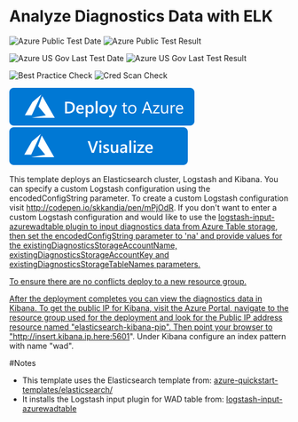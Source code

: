 # Analyze Diagnostics Data with ELK

![Azure Public Test Date](https://azurequickstartsservice.blob.core.windows.net/badges/diagnostics-with-elk/PublicLastTestDate.svg)
![Azure Public Test Result](https://azurequickstartsservice.blob.core.windows.net/badges/diagnostics-with-elk/PublicDeployment.svg)

![Azure US Gov Last Test Date](https://azurequickstartsservice.blob.core.windows.net/badges/diagnostics-with-elk/FairfaxLastTestDate.svg)
![Azure US Gov Last Test Result](https://azurequickstartsservice.blob.core.windows.net/badges/diagnostics-with-elk/FairfaxDeployment.svg)

![Best Practice Check](https://azurequickstartsservice.blob.core.windows.net/badges/diagnostics-with-elk/BestPracticeResult.svg)
![Cred Scan Check](https://azurequickstartsservice.blob.core.windows.net/badges/diagnostics-with-elk/CredScanResult.svg)

[![Deploy To Azure](https://raw.githubusercontent.com/Azure/azure-quickstart-templates/master/1-CONTRIBUTION-GUIDE/images/deploytoazure.svg?sanitize=true)](https://portal.azure.com/#create/Microsoft.Template/uri/https%3A%2F%2Fraw.githubusercontent.com%2FAzure%2Fazure-quickstart-templates%2Fmaster%2Fdiagnostics-with-elk%2Fazuredeploy.json)
[![Visualize](https://raw.githubusercontent.com/Azure/azure-quickstart-templates/master/1-CONTRIBUTION-GUIDE/images/visualizebutton.svg?sanitize=true)](http://armviz.io/#/?load=https%3A%2F%2Fraw.githubusercontent.com%2FAzure%2Fazure-quickstart-templates%2Fmaster%2Fdiagnostics-with-elk%2Fazuredeploy.json)

This template deploys an Elasticsearch cluster, Logstash and Kibana. You can
specify a custom Logstash configuration using the encodedConfigString parameter.
To create a custom Logstash configuration visit
http://codepen.io/skkandia/pen/mPjOdR. If you don't want to enter a custom
Logstash configuration and would like to use the
<a href="https://github.com/Azure/azure-diagnostics-tools/tree/master/Logstash/logstash-input-azurewadtable">logstash-input-azurewadtable
plugin to input diagnostics data from Azure Table storage, then set the
encodedConfigString parameter to 'na' and provide values for the
existingDiagnosticsStorageAccountName, existingDiagnosticsStorageAccountKey and
existingDiagnosticsStorageTableNames parameters.

To ensure there are no conflicts deploy to a new resource group.

After the deployment completes you can view the diagnostics data in Kibana. To
get the public IP for Kibana, visit the Azure Portal, navigate to the resource
group used for the deployment and look for the Public IP address resource named
"elasticsearch-kibana-pip". Then point your browser to
"http://insert.kibana.ip.here:5601". Under Kibana configure an index pattern
with name "wad".

#Notes

- This template uses the Elasticsearch template from:
  <a href="../elasticsearch">azure-quickstart-templates/elasticsearch/<a/>
- It installs the Logstash input plugin for WAD table from:
  <a href="https://github.com/Azure/azure-diagnostics-tools/tree/master/Logstash/logstash-input-azurewadtable">logstash-input-azurewadtable
